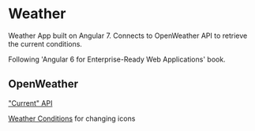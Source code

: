# Weather

Weather App built on Angular 7. Connects to OpenWeather API to retrieve the current conditions.

Following 'Angular 6 for Enterprise-Ready Web Applications' book.

## OpenWeather
["Current" API][current api]

[Weather Conditions] for changing icons

   [weather conditions]: https://openweathermap.org/weather-conditions
   [current api]: https://openweathermap.org/current